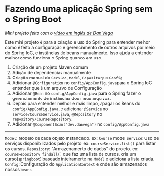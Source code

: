 # Fazendo uma aplicação Spring sem o Spring Boot

<em>Mini projeto feito com o [vídeo em inglês de Dan Vega](https://www.youtube.com/watch?v=e8aSyQo0nHo)</em>

Este mini projeto é para a criação e uso do Spring para entender melhor como é feito a configuração e gerenciamento de outros arquivos por meio do Spring IoC, e instâncias de beans manualmente. Isso ajuda a entender melhor como funciona o Spring quando em uso. 

1. Criação de um projeto Maven comum
2. Adição de dependencias manualmente
3. Criação manual de `Service`, `Model`, `Repository` e `Config`
4. Adicionar `@Configuration` no `config/AppConfig.java`para o Spring IoC entender que é um arquivo de Configuração.
5. Adicionar `@Bean` no `config/AppConfig.java` para o Spring fazer o gerenciamento de instâncias dos meus arquivos.
6. Depois para entender melhor e mais limpo, apagar os Beans do `config/AppConfig.java`, e adicionar `@Service` no `service/CourseService.java`, `@Repository` no `repository/CourseRepository`.
7. Adicionar `@ComponentScan("dev.danvega")` no `config/AppConfig.java`

<hr />

`Model`: Modelo de cada objeto instânciado. ex: `Course` model
`Service`: Uso de serviços disponibilizados pelo projeto. ex: `courseService.list()` para listar os cursos.
`Repository`: "Armazenamento de dados" do projeto. ex: `courseRepository.findall()` que faz uma lista de cursos, cria um curso(`springboot`) baseado inteiramente na `Model` e adiciona a lista criada. 
`Config`: Configuração do `ApplicationContext` e onde são armazenados nossos `beans`



